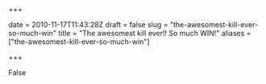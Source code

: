 +++

date = 2010-11-17T11:43:28Z
draft = false
slug = "the-awesomest-kill-ever-so-much-win"
title = "The awesomest kill ever!! So much WIN!"
aliases = ["the-awesomest-kill-ever-so-much-win"]

+++

False
